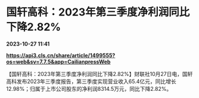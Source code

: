 # 国轩高科：2023年第三季度净利润同比下降2.82%

**2023-10-27 11:41**

**https://api3.cls.cn/share/article/1499555?os=web&sv=7.7.5&app=CailianpressWeb**

【国轩高科：2023年第三季度净利润同比下降2.82%】财联社10月27日电，国轩高科发布2023年三季度报告，第三季度实现营业收入65.4亿元，同比增长12.98%；归属于上市公司股东的净利润8314.5万元，同比下降2.82%。
